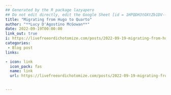 ```yaml
---
## Generated by the R package lazyapero
## Do not edit directly, edit the Google Sheet [id = 1HPQDH3tOXtZb1DV--8wR9CKAzUz5aywWc2vM3OQ5SrU]
title: "Migrating from Hugo to Quarto"
author: "**Lucy D'Agostino McGowan**"
date: 2022-09-19T00:00:00
link_out: true
i: https://livefreeordichotomize.com/posts/2022-09-19-migrating-from-hugo-to-quarto/
categories:
 - Blog post
links:

- icon: link
  icon_pack: fas
  name: link
  url: https://livefreeordichotomize.com/posts/2022-09-19-migrating-from-hugo-to-quarto/


---
```




